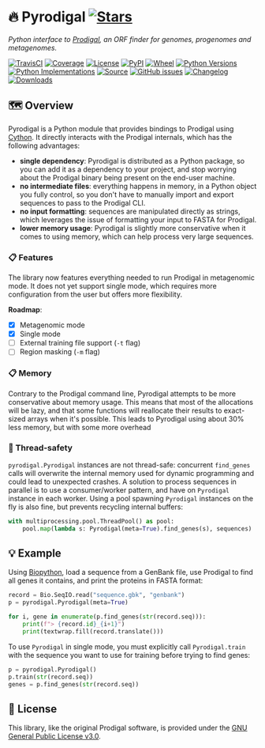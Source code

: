 # 🔥 Pyrodigal [![Stars](https://img.shields.io/github/stars/althonos/pyrodigal.svg?style=social&maxAge=3600&label=Star)](https://github.com/althonos/pyrodigal/stargazers)

*Python interface to [Prodigal](https://github.com/hyattpd/Prodigal/), an ORF
finder for genomes, progenomes and metagenomes.*

[![TravisCI](https://img.shields.io/travis/althonos/pyrodigal/master.svg?logo=travis&maxAge=600&style=flat-square)](https://travis-ci.com/althonos/pyrodigal/branches)
[![Coverage](https://img.shields.io/codecov/c/gh/althonos/pyrodigal?style=flat-square&maxAge=3600)](https://codecov.io/gh/althonos/pyrodigal/)
[![License](https://img.shields.io/badge/license-GPLv3-blue.svg?style=flat-square&maxAge=2678400)](https://choosealicense.com/licenses/gpl-3.0/)
[![PyPI](https://img.shields.io/pypi/v/pyrodigal.svg?style=flat-square&maxAge=600)](https://pypi.org/project/pyrodigal)
[![Wheel](https://img.shields.io/pypi/wheel/pyrodigal.svg?style=flat-square&maxAge=3600)](https://pypi.org/project/pyrodigal/#files)
[![Python Versions](https://img.shields.io/pypi/pyversions/pyrodigal.svg?style=flat-square&maxAge=600)](https://pypi.org/project/pyrodigal/#files)
[![Python Implementations](https://img.shields.io/pypi/implementation/pyrodigal.svg?style=flat-square&maxAge=600)](https://pypi.org/project/pyrodigal/#files)
[![Source](https://img.shields.io/badge/source-GitHub-303030.svg?maxAge=2678400&style=flat-square)](https://github.com/althonos/pyrodigal/)
[![GitHub issues](https://img.shields.io/github/issues/althonos/pyrodigal.svg?style=flat-square&maxAge=600)](https://github.com/althonos/pyrodigal/issues)
[![Changelog](https://img.shields.io/badge/keep%20a-changelog-8A0707.svg?maxAge=2678400&style=flat-square)](https://github.com/althonos/pyrodigal.py/blob/master/CHANGELOG.md)
[![Downloads](https://img.shields.io/badge/dynamic/json?style=flat-square&color=303f9f&maxAge=86400&label=downloads&query=%24.total_downloads&url=https%3A%2F%2Fapi.pepy.tech%2Fapi%2Fprojects%2Fpyrodigal)](https://pepy.tech/project/pyrodigal)

<!-- [![AppVeyor](https://img.shields.io/appveyor/ci/althonos/pyrodigal/master?logo=appveyor&style=flat-square&maxAge=600)](https://ci.appveyor.com/project/althonos/pyrodigal) -->


## 🗺️ Overview

Pyrodigal is a Python module that provides bindings to Prodigal using
[Cython](https://cython.org/). It directly interacts with the Prodigal
internals, which has the following advantages:

- **single dependency**: Pyrodigal is distributed as a Python package, so you
  can add it as a dependency to your project, and stop worrying about the
  Prodigal binary being present on the end-user machine.
- **no intermediate files**: everything happens in memory, in a Python object
  you fully control, so you don't have to manually import and export sequences
  to pass to the Prodigal CLI.
- **no input formatting**: sequences are manipulated directly as strings, which
  leverages the issue of formatting your input to FASTA for Prodigal.
- **lower memory usage**: Pyrodigal is slightly more conservative when it comes
  to using memory, which can help process very large sequences.

### 📋 Features

The library now features everything needed to run Prodigal in metagenomic mode.
It does not yet support single mode, which requires more configuration from
the user but offers more flexibility.

**Roadmap**:

- [x] Metagenomic mode
- [x] Single mode
- [ ] External training file support (`-t` flag)
- [ ] Region masking (`-m` flag)

### 📋 Memory

Contrary to the Prodigal command line, Pyrodigal attempts to be more conservative
about memory usage. This means that most of the allocations will be lazy, and
that some functions will reallocate their results to exact-sized arrays when
it's possible. This leads to Pyrodigal using about 30% less memory, but with
some more overhead

### 🧶 Thread-safety

`pyrodigal.Pyrodigal` instances are not thread-safe: concurrent `find_genes`
calls will overwrite the internal memory used for dynamic programming and
could lead to unexpected crashes. A solution to process sequences in parallel
is to use a consumer/worker pattern, and have on `Pyrodigal` instance in each
worker. Using a pool spawning `Pyrodigal` instances on the fly is also fine,
but prevents recycling internal buffers:
```python
with multiprocessing.pool.ThreadPool() as pool:
    pool.map(lambda s: Pyrodigal(meta=True).find_genes(s), sequences)
```

## 💡 Example

Using [Biopython](https://biopython.org/), load a sequence from a GenBank file,
use Prodigal to find all genes it contains, and print the proteins in FASTA
format:
```python
record = Bio.SeqIO.read("sequence.gbk", "genbank")
p = pyrodigal.Pyrodigal(meta=True)

for i, gene in enumerate(p.find_genes(str(record.seq))):
    print(f"> {record.id}_{i+1}")
    print(textwrap.fill(record.translate()))
```

To use `Pyrodigal` in single mode, you must explicitly call `Pyrodigal.train` 
with the sequence you want to use for training before trying to find genes:
```python
p = pyrodigal.Pyrodigal()
p.train(str(record.seq))
genes = p.find_genes(str(record.seq))
```

## 📜 License

This library, like the original Prodigal software, is provided under the
[GNU General Public License v3.0](https://choosealicense.com/licenses/gpl-3.0/).
